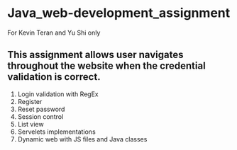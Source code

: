 # Java_web-development_assignment
For Kevin Teran and Yu Shi only

## This assignment allows user navigates throughout the website when the credential validation is correct.

1.  Login validation with RegEx
2.  Register
3.  Reset password
4.  Session control
5.  List view
6.  Servelets implementations
7.  Dynamic web with JS files and Java classes
